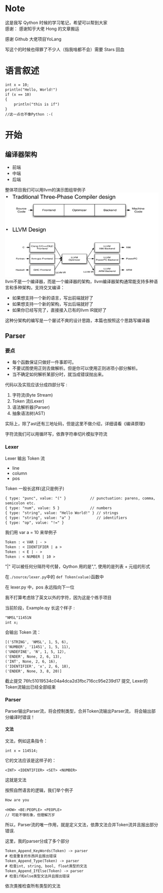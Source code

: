 # Note

这是我写 Qython 时候的学习笔记，希望可以帮到大家 <br>
感谢：
感谢知乎大佬 <a hraf = "https://www.zhihu.com/people/llwanghong">Hong</a> 的文章搬运

感谢 Github 大佬项目<a hraf = "https://github.com/PowerAngelXD/YoLang">YoLang</a>

写这个的时候也得罪了不少人（指我啥都不会）需要 Stars 回血

# 语言叙述

    int x = 10;
    println("Hello, World!")
    if (x == 10)
    {
        println("this is if")
    }
    //这一点也不像Python :-(

# 开始

## 编译器架构

-   前端
-   中端
-   后端

整体项目我们可以用llvm的演示图组举例子
![llvm](./llvm.png " ")
llvm不是一个编译器，而是一个编译器的架构，llvm编译器架构通常能支持多种语言和多种架构，支持交叉编译：

-   如果想支持一个新的语言，写出前端就好了
-   如果想支持一个新的架构，写出后端就好了
-   如果你已经写完了，直接接入已有的llvm IR就好了

这种分架构的编写是一个屡试不爽的设计思路，本篇也按照这个思路写编译器

## Parser

### 要点

-   每个函数保证只做好一件事即可。
-   不要试图使用正则去做解析。但是你可以使用正则进项小部分解析。
-   当不确定如何解析某部分时，就当成错误抛出来。

代码以及实现应该分成四部分写 :

1. 字符流(Byte Stream)
2. Token 流(Lexer)
3. 语法解析器(Parser)
4. 抽象语法树(AST)

实际上，除了ast还有三地址码，但是这里不做介绍，详细请看《编译原理》

字符流我们可以用循环写，依靠字符串切片模拟字符流

### Lexer
Lexer 输出 Token 流
-   line
-   column
-   pos

Token 一般长这样(这只是例子)

    { type: "punc", value: "(" }           // punctuation: parens, comma, semicolon etc.
    { type: "num", value: 5 }              // numbers
    { type: "string", value: "Hello World!" } // strings
    { type: "string", value: "a" }            // identifiers
    { type: "op", value: "!=" }

我们用 var a = 10 来举例子

    Token : < VAR | - >
    Token : < IDENTIFIER | a >
    Token : < E | - >
    Token : < NUMBER | 10 >

"|" 可以被任何分隔符号代替，Qython 用的是",", 使用的是列表 + 元组的形式

在`./source/lexer.py`中的 `def Token(value)`函数中

在 lexer.py 中，pos 永远指向下一位

我不打算考虑除了英文以外的字符，因为这是个练手项目

当前阶段，Example.qy 长这个样子 :

    "NMSL"11451N
    int x;

会输出 Token 流：

    [('STRING', 'NMSL', 1, 5, 6),
    ('NUMBER', '11451', 1, 5, 11),
    ('UNDEFINE', 'N', 1, 5, 12), 
    ('ENDER', None, 2, 6, 13),
    ('INT', None, 2, 6, 16),
    ('IDENTIFIER', 'x', 2, 6, 18),
    ('ENDER', None, 3, 8, 20)]

截止提交 76fc51019534c04a4dca2d3fbc716cc95e239d17 提交,
Lexer的Token流输出已经全部结束

### Parser

Parser输出Parser流，将会控制类型，合并Token流输出Parser流，
将会输出部分编译时错误！


#### 文法

文法，例如这条指令：

    int x = 114514;

它的文法应该是这样子的：

    <INT> <IDENTIFIER> <SET> <NUMBER>

这就是文法

按照自然语言的逻辑，我们举个例子

    How are you

    <HOW> <BE:PEOPLE> <PEOPLE>
    // 可能不够形象，但理解万岁

所以，Parser流的唯一作用，就是定义文法，依靠文法合并Token流并且报出部分错误.

这里，我的parser分成了多个部分

    Token_Append_KeyWords(Token) -> parser
    # 检查重复的东西并且报出错误
    Token_Append_Type(Token) -> parser
    # 检查int, string, bool, float类型的文法
    Token_Append_IfElse(Token) -> parser
    # 检查if和else类型文法并且报出错误

依次类推检查所有类型的文法
